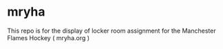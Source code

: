 # mryha

This repo is for the display of locker room assignment for the Manchester Flames Hockey ( mryha.org ) 

